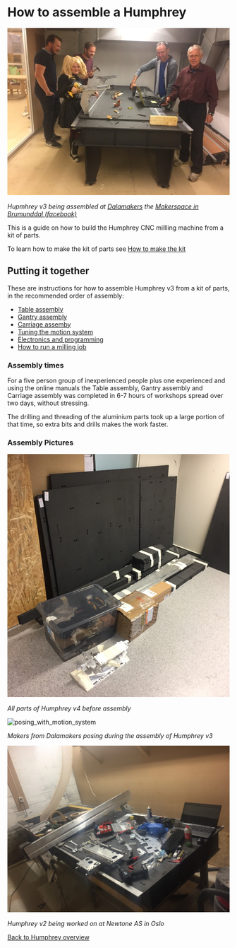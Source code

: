# How to assemble a Humphrey

![making_humphrey_group.jpg](./img/installation/making_humphrey_group.jpg)

*Hupmhrey v3 being assembled at [Dalamakers](https://dalamakers.no) the [Makerspace in Brumunddal (facebook)](https://www.facebook.com/pages/category/Nonprofit-Organization/Makerspace-i-Brumunddal-199245720667673/)*

This is a guide on how to build the Humphrey CNC millling machine from a kit of parts.

To learn how to make the kit of parts see [How to make the kit](Humphrey_how_to_make.md)

## Putting it together

These are instructions for how to assemble Humphrey v3 from a kit of parts, in the recommended order of assembly:

* [Table assembly](Table_assembly.md)
* [Gantry assembly](Gantry_assembly.md)
* [Carriage assemby](Carriage_assembly.md)
* [Tuning the motion system](tuning.md)
* [Electronics and programming](electronics.md)
* [How to run a milling job](https://github.com/fellesverkstedet/fabricatable-machines/wiki/How-to-use#humphrey)

### Assembly times

For a five person group of inexperienced people plus one experienced and using the online manuals the Table assembly, Gantry assembly and Carriage assembly was completed in 6-7 hours of workshops spread over two days, without stressing.

The drilling and threading of the aluminium parts took up a large portion of that time, so extra bits and drills makes the work faster.

### Assembly Pictures

![All parts to build the machine](img/all_parts_before_assembly.jpg)

*All parts of Humphrey v4 before assembly*

![posing_with_motion_system](https://github.com/fellesverkstedet/fabricatable-machines/raw/master/humphrey-large-format-cnc/humphrey_v3/img/installation/posing_with_motion_system.JPG)

*Makers from Dalamakers posing during the assembly of Humphrey v3*

![Upgrade](img/humphrey_being_upgraded_to_rollers.JPG)

*Humphrey v2 being worked on at Newtone AS in Oslo*

[Back to Humphrey overview](README.md)





